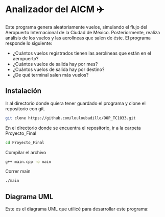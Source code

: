 # Analizador del AICM :airplane:
Este programa genera aleatoriamente vuelos, simulando el flujo del Aeropuerto Internacional de la Ciudad de México. 
Posteriormente, realiza análisis de los vuelos y las aerolíneas que salen de éste. 
El programa responde lo siguiente: 
- ¿Cuántos vuelos registrados tienen las aerolíneas que están en el aeropuerto?
- ¿Cuántos vuelos de salida hay por mes?
- ¿Cuántos vuelos de salida hay por destino?
- ¿De qué terminal salen más vuelos? 




## Instalación

Ir al directorio donde quiera tener guardado el programa y clone el repositorio con git. 

```bash
git clone https://github.com/louloubadillo/OOP_TC1033.git
```
En el directorio donde se encuentra el repositorio, ir a la carpeta Proyecto_Final 
```bash
cd Proyecto_Final
```
Compilar el archivo
```bash
g++ main.cpp -o main
```
Correr main
```bash
./main 
```
## Diagrama UML

Este es el diagrama UML que utilicé para desarrollar este programa: 


